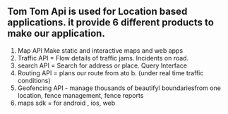 ## Tom Tom Api is used for Location based applications. it provide 6 different products to make our application.
1. Map API Make static and interactive maps and web apps
2. Traffic API = Flow details of traffic jams. Incidents on road.
3. search API = Search for address or place. Query Interface
4. Routing API = plans our route from ato b. (under real time traffic conditions)
5. Geofencing API - manage thousands of beautifyl boundariesfrom one location, fence management, fence reports
6. maps sdk = for android , ios, web
